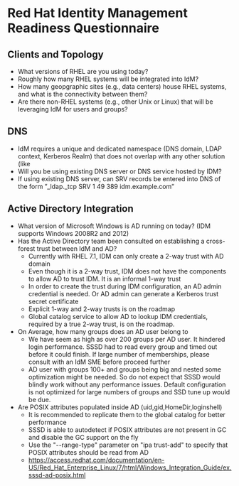 # Red Hat Identity Management Readiness Questionnaire

## Clients and Topology
* What versions of RHEL are you using today?
* Roughly how many RHEL systems will be integrated into IdM?
* How many geopgraphic sites (e.g., data centers) house RHEL systems, and what is the connectivity between them?
* Are there non-RHEL systems (e.g., other Unix or Linux) that will be leveraging IdM for users and groups?

## DNS
* IdM requires a unique and dedicated namespace (DNS domain, LDAP context, Kerberos Realm) that does not overlap with any other solution (like 
* Will you be using existing DNS server or DNS service hosted by IDM?
* If using existing DNS server, can SRV records be entered into DNS of the form ”_ldap._tcp SRV 1 49 389 idm.example.com”

## Active Directory Integration
* What version of Microsoft Windows is AD running on today? (IDM supports Windows 2008R2 and 2012)
* Has the Active Directory team been consulted on establishing a cross-forest trust between IdM and AD?
  - Currently with RHEL 7.1, IDM can only create a 2-way trust with AD domain
  - Even though it is a 2-way trust, IDM does not have the components to allow AD to trust IDM. It is an informal 1-way trust
  - In order to create the trust during IDM configuration, an AD admin credential is needed. Or AD admin can generate a Kerberos trust secret certificate
  - Explicit 1-way and 2-way trusts is on the roadmap
  - Global catalog service to allow AD to lookup IDM credentials, required by a true 2-way trust, is on the roadmap.
* On Average, how many groups does an AD user belong to
  - We have seem as high as over 200 groups per AD user.  It hindered login performance. SSSD had to read every group and timed out before it could finish.  If large number of memberships, please consult with an IdM SME before proceed further
  - AD user with groups 100+ and groups being big and nested some optimization might be needed. So do not expect that SSSD would blindly work without any performance issues. Default configuration is not optimized for large numbers of groups and SSD tune up would be due.
* Are POSIX attributes populated inside AD (uid,gid,HomeDir,loginshell)
  - It is recommended to replicate them to the global catalog for better performance
  - SSSD is able to autodetect if POSIX attributes are not present in GC and disable the GC support on the fly
  - Use the "--range-type" parameter on "ipa trust-add" to specify that POSIX attributes should be read from AD
  - https://access.redhat.com/documentation/en-US/Red_Hat_Enterprise_Linux/7/html/Windows_Integration_Guide/ex.sssd-ad-posix.html


